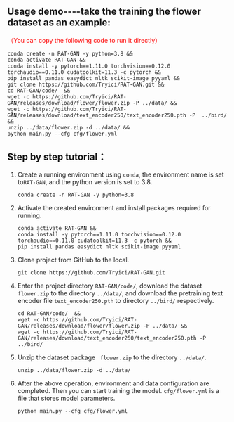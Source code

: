 ## Usage demo----take the training the flower dataset as an example:

<font color="red">（You can copy the following code to run it directly）</font>

```
conda create -n RAT-GAN -y python=3.8 &&
conda activate RAT-GAN &&
conda install -y pytorch==1.11.0 torchvision==0.12.0 torchaudio==0.11.0 cudatoolkit=11.3 -c pytorch &&
pip install pandas easydict nltk scikit-image pyyaml &&
git clone https://github.com/Tryici/RAT-GAN.git &&
cd RAT-GAN/code/  &&
wget -c https://github.com/Tryici/RAT-GAN/releases/download/flower/flower.zip -P ../data/ &&
wget -c https://github.com/Tryici/RAT-GAN/releases/download/text_encoder250/text_encoder250.pth -P  ../bird/ &&
unzip ../data/flower.zip -d ../data/ &&
python main.py --cfg cfg/flower.yml
```

## Step by step tutorial：

1. Create a running environment using `conda`, the environment name is set to`RAT-GAN`, and the python version is set to 3.8.

   ```
   conda create -n RAT-GAN -y python=3.8
   ```

2. Activate the created environment and install packages required for running.

   ```
   conda activate RAT-GAN &&
   conda install -y pytorch==1.11.0 torchvision==0.12.0 torchaudio==0.11.0 cudatoolkit=11.3 -c pytorch &&
   pip install pandas easydict nltk scikit-image pyyaml
   ```

3. Clone project from GitHub to the local.

   ```
   git clone https://github.com/Tryici/RAT-GAN.git
   ```

4. Enter the project directory `RAT-GAN/code/`, download the dataset `flower.zip` to the directory `../data/`, and download the pretraining text encoder file `text_encoder250.pth` to directory `../bird/` respectively.

   ```
   cd RAT-GAN/code/  &&
   wget -c https://github.com/Tryici/RAT-GAN/releases/download/flower/flower.zip -P ../data/ &&
   wget -c https://github.com/Tryici/RAT-GAN/releases/download/text_encoder250/text_encoder250.pth -P  ../bird/
   ```

4. Unzip the dataset package ` flower.zip` to the directory `../data/`.

   ```
   unzip ../data/flower.zip -d ../data/
   ```

5. After the above operation, environment and data configuration are completed. Then you can start training the model. `cfg/flower.yml` is a file that stores model parameters.

   ```
   python main.py --cfg cfg/flower.yml
   ```

